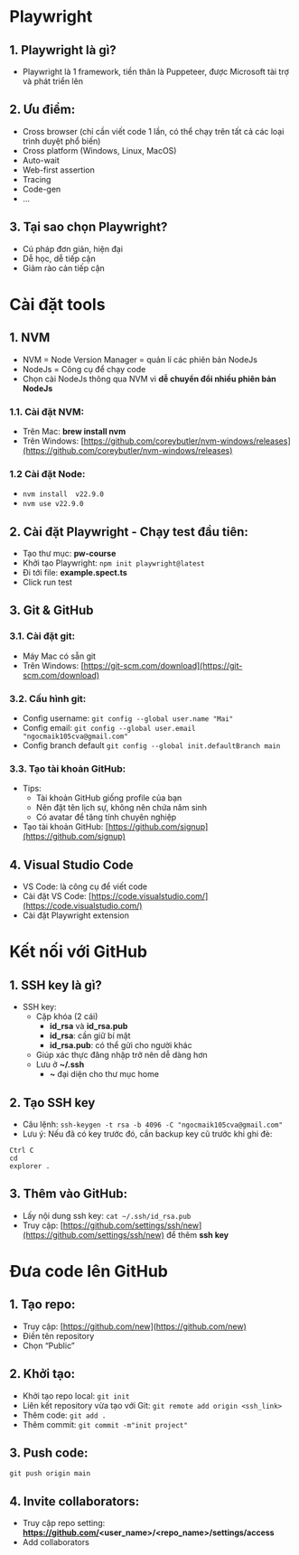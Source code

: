 # Playwright
## 1. Playwright là gì?
- Playwright là 1 framework, tiền thân là Puppeteer, được Microsoft tài trợ và phát triển lên

## 2. Ưu điểm:
- Cross browser (chỉ cần viết code 1 lần, có thể chạy trên tất cả các loại trình duyệt phổ biến)
- Cross platform (Windows, Linux, MacOS)
- Auto-wait
- Web-first assertion
- Tracing 
- Code-gen
- ...

## 3. Tại sao chọn Playwright?
- Cú pháp đơn giản, hiện đại
- Dễ học, dễ tiếp cận
- Giảm rào cản tiếp cận

# Cài đặt tools
## 1. NVM
- NVM = Node Version Manager = quản lí các phiên bản NodeJs
- NodeJs = Công cụ để chạy code
- Chọn cài NodeJs thông qua NVM vì **dễ chuyển đổi nhiều phiên bản NodeJs**

### 1.1. Cài đặt NVM:
- Trên Mac: **brew install nvm**
- Trên Windows: [https://github.com/coreybutler/nvm-windows/releases](https://github.com/coreybutler/nvm-windows/releases)

### 1.2 Cài đặt Node:
- ``` nvm install  v22.9.0 ```
- ``` nvm use v22.9.0 ```

## 2. Cài đặt Playwright - Chạy test đầu tiên:
- Tạo thư mục: **pw-course**
- Khởi tạo Playwright: ``` npm init playwright@latest ```
- Đi tới file: **example.spect.ts**
- Click run test

## 3. Git & GitHub
### 3.1. Cài đặt git:
- Máy Mac có sẵn git
- Trên Windows: [https://git-scm.com/download](https://git-scm.com/download)

### 3.2. Cấu hình git:
- Config username: ``` git config --global user.name "Mai" ```
- Config email: ``` git config --global user.email "ngocmaik105cva@gmail.com" ```
- Config branch default ``` git config --global init.defaultBranch main ```

### 3.3. Tạo tài khoản GitHub:
- Tips:
    - Tài khoản GitHub giống profile của bạn
    - Nên đặt tên lịch sự, không nên chứa năm sinh
    - Có avatar để tăng tính chuyên nghiệp
- Tạo tài khoản GitHub: [https://github.com/signup](https://github.com/signup)

## 4. Visual Studio Code
- VS Code: là công cụ để viết code
- Cài đặt VS Code: [https://code.visualstudio.com/](https://code.visualstudio.com/)
- Cài đặt Playwright extension

# Kết nối với GitHub
## 1. SSH key là gì?
- SSH key:
    - Cặp khóa (2 cái)
        - **id_rsa** và **id_rsa.pub**
        - **id_rsa**: cần giữ bí mật
        - **id_rsa.pub**: có thể gửi cho người khác
    - Giúp xác thực đăng nhập trở nên dễ dàng hơn
    - Lưu ở **~/.ssh**
        - **~** đại diện cho thư mục home

## 2. Tạo SSH key
- Câu lệnh: ``` ssh-keygen -t rsa -b 4096 -C "ngocmaik105cva@gmail.com" ```
- Lưu ý: Nếu đã có key trước đó, cần backup key cũ trước khi ghi đè:
```
Ctrl C
cd
explorer .
```
## 3. Thêm vào GitHub:
- Lấy nội dung ssh key: ``` cat ~/.ssh/id_rsa.pub ```
- Truy cập: [https://github.com/settings/ssh/new](https://github.com/settings/ssh/new) để thêm **ssh key**

# Đưa code lên GitHub
## 1. Tạo repo:
- Truy cập: [https://github.com/new](https://github.com/new)
- Điền tên repository
- Chọn “Public”

## 2. Khởi tạo:
- Khởi tạo repo local: ``` git init ```
- Liên kết repository vừa tạo với Git: ``` git remote add origin <ssh_link> ```
- Thêm code: ``` git add . ```
- Thêm commit: ``` git commit -m"init project" ```

## 3. Push code:
``` git push origin main ```

## 4. Invite collaborators:
- Truy cập repo setting: **https://github.com/<user_name>/<repo_name>/settings/access**
- Add collaborators




